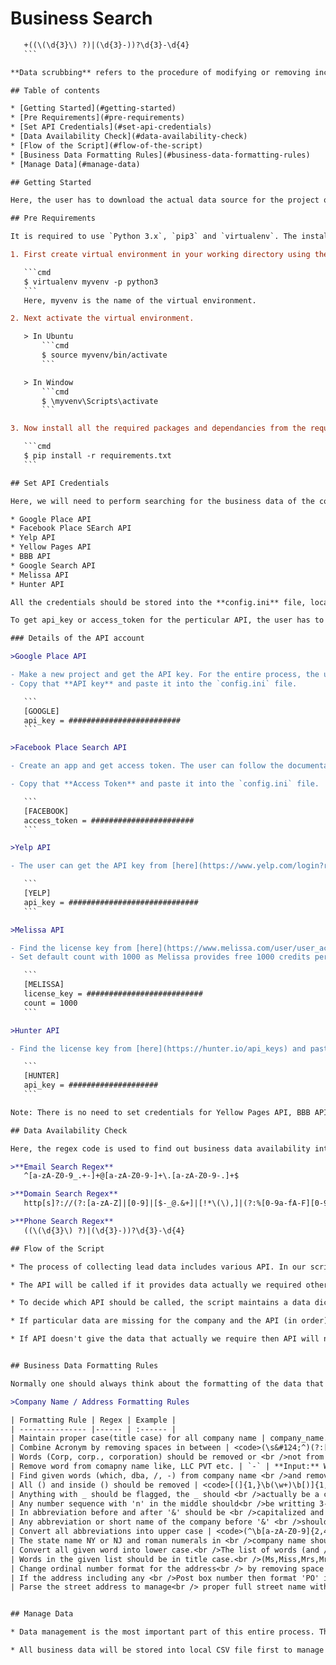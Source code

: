 # Business Search
 ```diff
    +((\(\d{3}\) ?)|(\d{3}-))?\d{3}-\d{4}
    ```

 **Data scrubbing** refers to the procedure of modifying or removing incomplete, incorrect, inaccurately formatted, or repeated data in a database or record set. The key objective of data scrubbing is to make the data more accurate and consistent. Data scrubbing is also referred to as data cleansing.

## Table of contents

* [Getting Started](#getting-started)
* [Pre Requirements](#pre-requirements)
* [Set API Credentials](#set-api-credentials)
* [Data Availability Check](#data-availability-check)
* [Flow of the Script](#flow-of-the-script)
* [Business Data Formatting Rules](#business-data-formatting-rules)
* [Manage Data](#manage-data)

## Getting Started

Here, the user has to download the actual data source for the project of business search. This includes the main script to clean and format data and also contains API collection to find or get missing required business data(email, domain, phone number, address etc.) of the company from the web.

## Pre Requirements

It is required to use `Python 3.x`, `pip3` and `virtualenv`. The installtion steps are given below.

1. First create virtual environment in your working directory using the given command.

    ```cmd
    $ virtualenv myvenv -p python3
    ```
    Here, myvenv is the name of the virtual environment.

2. Next activate the virtual environment.

    > In Ubuntu
        ```cmd
        $ source myvenv/bin/activate
        ```

    > In Window
        ```cmd
        $ \myvenv\Scripts\activate
        ```

3. Now install all the required packages and dependancies from the requirements.txt file, which is given in the project directory. Use following command for it.

    ```cmd
    $ pip install -r requirements.txt
    ```

## Set API Credentials

Here, we will need to perform searching for the business data of the company like, company address, phone number, emails, domain, etc. For that it is required to use various APIs to get missing business data. So we need credentials for the perticular API. The APIs used in this project are,

* Google Place API
* Facebook Place SEarch API
* Yelp API
* Yellow Pages API
* BBB API
* Google Search API
* Melissa API
* Hunter API

All the credentials should be stored into the **config.ini** file, located into the project directory.

To get api_key or access_token for the perticular API, the user has to signup in the perticular account. From the account dashboard, user will be able to get the access_key or token or api_key. Please do not share these credentials with other.

### Details of the API account

>Google Place API

- Make a new project and get the API key. For the entire process, the user can follow the documentation from [here](https://developers.google.com/places/web-service/get-api-key).
- Copy that **API key** and paste it into the `config.ini` file.

    ```
    [GOOGLE]
    api_key = #########################
    ```

>Facebook Place Search API

- Create an app and get access token. The user can follow the documentation from [here](https://developers.facebook.com/docs/facebook-login/access-tokens/).

- Copy that **Access Token** and paste it into the `config.ini` file.

    ```
    [FACEBOOK]
    access_token = #######################
    ```

>Yelp API

- The user can get the API key from [here](https://www.yelp.com/login?return_url=%2Fdevelopers%2Fv3%2Fmanage_app). In the `config.ini` file save it as follows.

    ```
    [YELP]
    api_key = #############################
    ```

>Melissa API

- Find the license key from [here](https://www.melissa.com/user/user_account.aspx) and paste it into the `config.ini` file.
- Set default count with 1000 as Melissa provides free 1000 credits per account.

    ```
    [MELISSA]
    license_key = ##########################
    count = 1000
    ```

>Hunter API

- Find the license key from [here](https://hunter.io/api_keys) and paste it into the `config.ini` file.

    ```
    [HUNTER]
    api_key = ####################
    ```

Note: There is no need to set credentials for Yellow Pages API, BBB API and Google Search API.

## Data Availability Check

Here, the regex code is used to find out business data availability into our data source(available business data). Based on this data availability check, the script will start the process to get missing data using various APIs.

>**Email Search Regex**
    ^[a-zA-Z0-9_.+-]+@[a-zA-Z0-9-]+\.[a-zA-Z0-9-.]+$

>**Domain Search Regex**
    http[s]?://(?:[a-zA-Z]|[0-9]|[$-_@.&+]|[!*\(\),]|(?:%[0-9a-fA-F][0-9a-fA-F]))+

>**Phone Search Regex**
    ((\(\d{3}\) ?)|(\d{3}-))?\d{3}-\d{4}

## Flow of the Script

* The process of collecting lead data includes various API. In our script, we use API to find missing business data (Domain, Name, Email, Phone, Address) in particular order.

* The API will be called if it provides data actually we required otherwise it will be skipped.

* To decide which API should be called, the script maintains a data dictionary for the data availability and also maintains the data dictionary for API response data.

* If particular data are missing for the company and the API (in order) is able to provide that missing data then only API will be called.

* If API doesn't give the data that actually we require then API will not be called. In the opposite case, If API gives particular data but we have already that one then API will not be called.


## Business Data Formatting Rules

Normally one should always think about the formatting of the data that is saved. The main goal of this project is to clean or format the business data. For that, the script handles various formatting cases such as data should be in a proper case, all abbreviations should be in the upper case, etc.

>Company Name / Address Formatting Rules

| Formatting Rule | Regex | Example |
| --------------- |------ | :------ |
| Maintain proper case(title case) for all company name | company_name.title() | **Input:** handyman networks<br />**Output:** Handyman Networks |
| Combine Acronym by removing spaces in between | <code>(\s&#124;^)(?:[a-zA-Z]\.?(\s&#124;$)){2,}</code> | **Input:** 1)  U S A Handyman Networks<br />2)  U. S. A. Handyman Networks<br />**Output:** USA Handyman Networks |
| Words (Corp, corp., corporation) should be removed or <br />not from the company name | <code>(?i)\s(corp\.?&#124;corporation)$</code> | **Input:** 1) L & A CONSTRUCTION CORP 2) Club Corp<br />**Output:** 1) L&A Construction2) Club Corp|
| Remove word from comapny name like, LLC PVT etc. | `-` | **Input:** Watermarke Homes L L C<br />**Output:** Watermarke Homes |
| Find given words (which, dba, /, -) from company name <br />and remove this word and anything after this word | <code>(?i)\s(which&#124;wall&#124;dba&#124;-&#124;/)(\s&#124;$)</code> | **Input:** Quick Fix - The Sliding Door Repair<br />**Output:** Quick Fix| 
| All () and inside () should be removed | <code>[(]{1,}\b(\w+)\b[)]{1,}</code> | **Input:** Surf To Snow Environmental Resource Management (s2serm)<br />**Output:** Surf To Snow Environmental Resource Management |
| Anything with _ should be flagged, the _ should <br />actually be a comma | `-` | **Input:** Coastal Refrigeration_heating & Conditioning<br />**Output:** Coastal Refrigeration, heating & Conditioning |
| Any number sequence with 'n' in the middle should<br />be writting 3-n-1 | <code>\b(\d\s[N]\s\d)\b</code> | **Input:** 3 N 1 Construction<br />**Output:** 3-n-1 Construction |
| In abbreviation before and after '&' should be <br />capitalized and remove space among them | <code>\b(\w{1,2}\s?[&]\s?\w{1,2})\b</code> | **Input:** S & b Engineers and Constructors<br />**Output:** S&B Engineers and Constructors|
| Any abbreviation or short name of the company before '&' <br />should be in all caps(capitalized) | <code>(\s&#124;^)(\w{2}\s[&]\s)</code> | **Input:** Rj & Associates<br />**Output:** RJ & Associates |
| Convert all abbreviations into upper case | <code>(^\b[a-zA-Z0-9]{2,4}\b&#124;\b[a-zA-Z]{2,4}\b$)</code> | **Input:** Osso PLUMBING & HEATING CORP<br />**Output:** OSSO Plumbing & Heating|
| The state name NY or NJ and roman numerals in <br />company name should be capitalized | <code>(?i)\b(^&#124;\sny&#124;nj&#124;I&#124;II&#124;III&#124;IV&#124;V&#124;</code><br /><code>VI&#124;VII&#124;VIII&#124;IX&#124;X\s&#124;$)\b</code> | **Input:** Tribro Cconstructio of ny III INC<br />**Output:** Tribro Cconstructio of NY III|
| Convert all given word into lower case.<br />The list of words (and / as / <br />as if / as long as / at / but / by / even if<br /> / for / from / if / if only / <br />in / into / like / near / now that <br />/ nor / of / off / on / on top of <br />/ once / onto / or / out of / over <br />/ past / so / so that / than / that <br />/ till / to / up / upon / with / when <br />/ yet / a / an) | <code>(?i)\b(\sthe\s)&#124;(\sand\s)&#124;(\sas\s)&#124;(\sas\sif\s)&#124;</code><br /><code>(\sas\slong\sas\s)&#124;(\sat\s)&#124;(\sbut\s)&#124;(\sby\s)&#124;</code><br /><code>(\seven\sif\s)&#124;(\sfor\s)&#124;(\sfrom\s)&#124;</code><br /><code>(\sif\s)&#124;(\sif\sonly\s)&#124;(\sin\s)&#124;(\sinto\s)&#124;</code><br /><code>(\slike\s)&#124;(\snear\s)&#124;(\snow\sthat\s)&#124;</code><br /><code>(\snor\s)&#124;(\sof\s)&#124;(\soff\s)&#124;</code><br /><code>(\son\s)&#124;(\son\stop\sof\s)&#124;(\sonce\s)&#124;</code><br /><code>(\sonto\s)&#124;(\sor\s)&#124;(\sout\sof\s)&#124;</code><br /><code>(\sover\s)&#124;(\spast\s)&#124;(\sso\s)&#124;</code><br /><code>(\sso\sthat\s)&#124;(\sthan\s)&#124;(\sthat\s)&#124;</code><br /><code>(\still\s)&#124;(\sto\s)&#124;(\sup\s)&#124;(\supon\s)</code><br /><code>&#124;(\swith\s)&#124;(\swhen\s)&#124;(\syet\s)&#124;(\sa\s)&#124;(\san\s)\b</code> | **Input:** Renewal By Anderson Of Los Angeles<br />**Output:** Renewal by Anderson of LOS Angeles |
| Words in the given list should be in title case.<br />(Ms,Miss,Mrs,Mr,Master,Fr,Rev,<br />Dr,Atty,Hon,Prof,Pres,VP,Gov,Ofc) | <code>(?i)(\s&#124;^)(Ms&#124;Miss&#124;Mrs&#124;Mr&#124;Master</code><br /><code>&#124;Fr&#124;Rev&#124;Dr&#124;Atty&#124;Hon&#124;Prof&#124;Pres&#124;VP&#124;Gov&#124;Ofc)(\s&#124;$)</code> | **Input:** Landscape Specialties - Maintenance and Installation<br />**Output:** Landscape Specialties |
| Change ordinal number format for the address<br /> by removing space between them and <br />change abbreviation into lower case | <code>(?i)[0-9]+\s?(?:st&#124;[nr]d&#124;th)</code> | **Input:** 1ST<br />**Output:** 1st |
| If the address including any <br />Post box number then format 'PO' into <br />capitalized by removing spac between them | <code>(?i)([p]\.?\s?[o]\.?)(\s?&#124;$)(box)</code> | **Input:** P o BOX 24 TCB<br />**Output:** PO BOX 24 TCB |
| Parse the street address to manage<br /> proper full street name with abbreviations | `-` | **Input:** 176 RUXTON STREET<br />**Output:** 176 Ruxton St |


## Manage Data

* Data management is the most important part of this entire process. The script first cleans existing data using formatting rules and then calls APIs to get missing data. The response data from the respective APIs will also be cleaned using given formatting rules.

* All business data will be stored into local CSV file first to manage the cleaning process. After that, it will be stored in the spreadsheet. At last, data will be moved into the air table. This way all data will be managed and organized.
